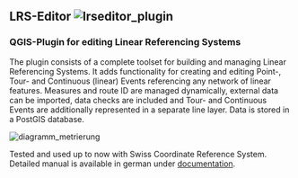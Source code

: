 ## LRS-Editor ![lrseditor_plugin](https://user-images.githubusercontent.com/123003855/225056708-2974f464-be39-4b7d-a30b-96f32861f9bf.png)
### QGIS-Plugin for editing Linear Referencing Systems
The plugin consists of a complete toolset for building and managing Linear Referencing Systems. It adds functionality for creating and editing Point-, Tour- and Continuous (linear) Events referencing any network of linear features. Measures and route ID are managed dynamically, external data can be imported, data checks are included and Tour- and Continuous Events are additionally represented in a separate line layer. Data is stored in a PostGIS database.

![diagramm_metrierung](https://user-images.githubusercontent.com/123003855/225064000-88892f7b-6f10-470c-b137-81821ad33c2c.png)

Tested and used up to now with Swiss Coordinate Reference System. Detailed manual is available in german under [documentation](https://github.com/Holenstein-Ingenieure-AG/lrs-editor/tree/main/documentation).
